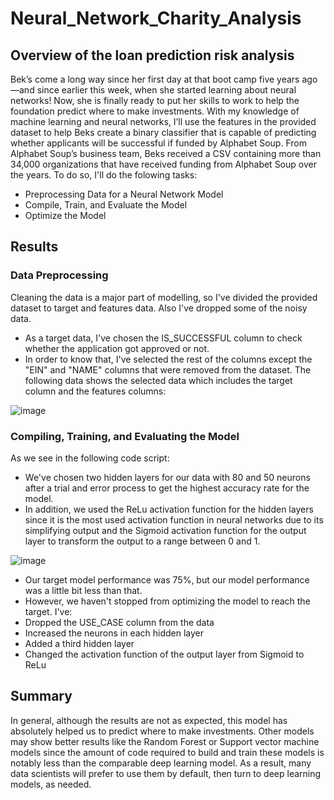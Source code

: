 # Neural_Network_Charity_Analysis
## Overview of the loan prediction risk analysis
Bek’s come a long way since her first day at that boot camp five years ago—and since earlier this week, when she started learning about neural networks! Now, she is finally ready to put her skills to work to help the foundation predict where to make investments. With my knowledge of machine learning and neural networks, I’ll use the features in the provided dataset to help Beks create a binary classifier that is capable of predicting whether applicants will be successful if funded by Alphabet Soup. From Alphabet Soup’s business team, Beks received a CSV containing more than 34,000 organizations that have received funding from Alphabet Soup over the years. To do so, I'll do the folowing tasks:
 - Preprocessing Data for a Neural Network Model
 - Compile, Train, and Evaluate the Model
 - Optimize the Model

## Results
### Data Preprocessing
Cleaning the data is a major part of modelling, so I've divided the provided dataset to target and features data. Also I've dropped some of the noisy data. 
 - As a target data, I've chosen the IS_SUCCESSFUL column to check whether the application got approved or not. 
 - In order to know that, I've selected the rest of the columns except the "EIN" and "NAME" columns that were removed from the dataset. 
The following data shows the selected data which includes the target column and the features columns:

  ![image](https://user-images.githubusercontent.com/80184581/130852202-84ba5bc8-5cb9-451d-83da-d593b3341767.png)
  

### Compiling, Training, and Evaluating the Model
As we see in the following code script: 
 - We've chosen two hidden layers for our data with 80 and 50 neurons after a trial and error process to get the highest accuracy rate for the model. 
 - In addition, we used the ReLu activation function for the hidden layers since it is the most used activation function in neural networks due to its simplifying output and the Sigmoid activation function for the output layer to transform the output to a range between 0 and 1. 

  ![image](https://user-images.githubusercontent.com/80184581/130852397-09a94d8f-80c0-4bef-830e-ee845eb5fefa.png)

 - Our target model performance was 75%, but our model performance was a little bit less than that. 
 - However, we haven't stopped from optimizing the model to reach the target. I've:
  - Dropped the USE_CASE column from the data
  - Increased the neurons in each hidden layer
  - Added a third hidden layer
  - Changed the activation function of the output layer from Sigmoid to ReLu

## Summary
In general, although the results are not as expected, this model has absolutely helped us to predict where to make investments. Other models may show better results like the Random Forest or Support vector machine models since the amount of code required to build and train these models is notably less than the comparable deep learning model. As a result, many data scientists will prefer to use them by default, then turn to deep learning models, as needed. 
